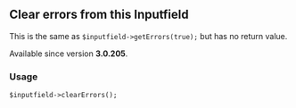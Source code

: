 Clear errors from this Inputfield
---------------------------------

This is the same as `$inputfield->getErrors(true);` but has no return value.

Available since version **3.0.205**.

### Usage

    $inputfield->clearErrors();

